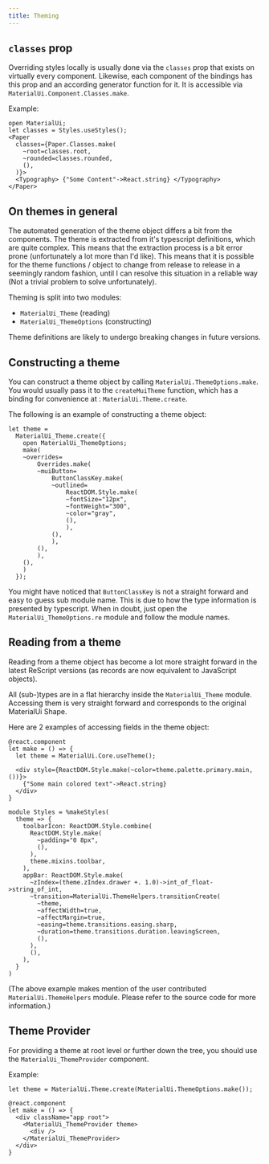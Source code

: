 ```yaml
---
title: Theming
---
```


## `classes` prop

Overriding styles locally is usually done via the `classes` prop that exists on
virtually every component. Likewise, each component of the bindings has this
prop and an according generator function for it. It is accessible via
`MaterialUi.Component.Classes.make`.

Example:

```reason
open MaterialUi;
let classes = Styles.useStyles();
<Paper
  classes={Paper.Classes.make(
    ~root=classes.root,
    ~rounded=classes.rounded,
    (),
  )}>
  <Typography> {"Some Content"->React.string} </Typography>
</Paper>
```

## On themes in general

The automated generation of the theme object differs a bit from the components.
The theme is extracted from it's typescript definitions, which are quite
complex. This means that the extraction process is a bit error prone
(unfortunately a lot more than I'd like). This means that it is possible for the
theme functions / object to change from release to release in a seemingly random
fashion, until I can resolve this situation in a reliable way (Not a trivial
problem to solve unfortunately).

Theming is split into two modules:

- `MaterialUi_Theme` (reading)
- `MaterialUi_ThemeOptions` (constructing)

Theme definitions are likely to undergo breaking changes in future versions.

## Constructing a theme

You can construct a theme object by calling `MaterialUi.ThemeOptions.make`. You
would usually pass it to the `createMuiTheme` function, which has a binding for
convenience at : `MaterialUi.Theme.create`.

The following is an example of constructing a theme object:

```reason
let theme =
  MaterialUi_Theme.create({
    open MaterialUi_ThemeOptions;
    make(
    ~overrides=
        Overrides.make(
        ~muiButton=
            ButtonClassKey.make(
            ~outlined=
                ReactDOM.Style.make(
                ~fontSize="12px",
                ~fontWeight="300",
                ~color="gray",
                (),
                ),
            (),
            ),
        (),
        ),
    (),
    )
  });
```

You might have noticed that `ButtonClassKey` is not a straight forward and easy
to guess sub module name. This is due to how the type information is presented
by typescript. When in doubt, just open the `MaterialUi_ThemeOptions.re` module
and follow the module names.

## Reading from a theme

Reading from a theme object has become a lot more straight forward in the latest
ReScript versions (as records are now equivalent to JavaScript objects).

All (sub-)types are in a flat hierarchy inside the `MaterialUi_Theme` module.
Accessing them is very straight forward and corresponds to the original
MaterialUi Shape.

Here are 2 examples of accessing fields in the theme object:

```reason
@react.component
let make = () => {
  let theme = MaterialUi.Core.useTheme();

  <div style={ReactDOM.Style.make(~color=theme.palette.primary.main, ())}>
    {"Some main colored text"->React.string}
  </div>
}
```

```reason
module Styles = %makeStyles(
  theme => {
    toolbarIcon: ReactDOM.Style.combine(
      ReactDOM.Style.make(
        ~padding="0 8px",
        (),
      ),
      theme.mixins.toolbar,
    ),
    appBar: ReactDOM.Style.make(
      ~zIndex=(theme.zIndex.drawer +. 1.0)->int_of_float->string_of_int,
      ~transition=MaterialUi.ThemeHelpers.transitionCreate(
        ~theme,
        ~affectWidth=true,
        ~affectMargin=true,
        ~easing=theme.transitions.easing.sharp,
        ~duration=theme.transitions.duration.leavingScreen,
        (),
      ),
      (),
    ),
  }
)
```

(The above example makes mention of the user contributed
`MaterialUi.ThemeHelpers` module. Please refer to the source code for more
information.)

## Theme Provider

For providing a theme at root level or further down the tree, you should use the
`MaterialUi_ThemeProvider` component.

Example:

```reason
let theme = MaterialUi.Theme.create(MaterialUi.ThemeOptions.make());

@react.component
let make = () => {
  <div className="app root">
    <MaterialUi_ThemeProvider theme>
      <div />
    </MaterialUi_ThemeProvider>
  </div>
}
```
